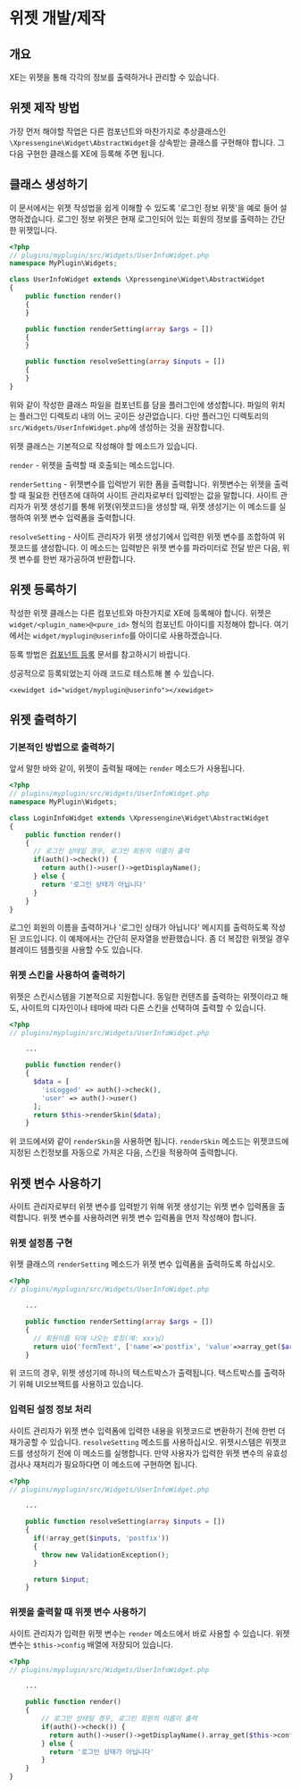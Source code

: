 # 위젯 개발/제작
## 개요

XE는 위젯을 통해 각각의 정보를 출력하거나 관리할 수 있습니다.

## 위젯 제작 방법

가장 먼저 해야할 작업은 다른 컴포넌트와 마찬가지로 추상클래스인 `\Xpressengine\Widget\AbstractWidget`을 상속받는 클래스를 구현해야 합니다. 그 다음 구현한 클래스를 XE에 등록해 주면 됩니다.

## 클래스 생성하기

이 문서에서는 위젯 작성법을 쉽게 이해할 수 있도록 '로그인 정보 위젯'을 예로 들어 설명하겠습니다. 로그인 정보 위젯은 현재 로그인되어 있는 회원의 정보를 출력하는 간단한 위젯입니다.

```php
<?php
// plugins/myplugin/src/Widgets/UserInfoWidget.php
namespace MyPlugin\Widgets;

class UserInfoWidget extends \Xpressengine\Widget\AbstractWidget
{
    public function render()
    {
    }

    public function renderSetting(array $args = [])
    {
    }

    public function resolveSetting(array $inputs = [])
    {
    }
}
```

위와 같이 작성한 클래스 파일을 컴포넌트를 담을 플러그인에 생성합니다. 파일의 위치는 플러그인 디렉토리 내의 어느 곳이든 상관없습니다. 다만 플러그인 디렉토리의 `src/Widgets/UserInfoWidget.php`에 생성하는 것을 권장합니다.

위젯 클래스는 기본적으로 작성해야 할 메소드가 있습니다.

`render` - 위젯을 출력할 때 호출되는 메소드입니다.

`renderSetting` - 위젯변수를 입력받기 위한 폼을 출력합니다. 위젯변수는 위젯을 출력할 때 필요한 컨텐츠에 대하여 사이트 관리자로부터 입력받는 값을 말합니다. 사이트 관리자가 위젯 생성기를 통해 위젯\(위젯코드\)을 생성할 때, 위젯 생성기는 이 메소드를 실행하여 위젯 변수 입력폼을 출력합니다.

`resolveSetting` - 사이트 관리자가 위젯 생성기에서 입력한 위젯 변수를 조합하여 위젯코드를 생성합니다. 이 메소드는 입력받은 위젯 변수를 파라미터로 전달 받은 다음, 위젯 변수를 한번 재가공하여 반환합니다.

## 위젯 등록하기

작성한 위젯 클래스는 다른 컴포넌트와 마찬가지로 XE에 등록해야 합니다. 위젯은 `widget/<plugin_name>@<pure_id>` 형식의 컴포넌트 아이디를 지정해야 합니다. 여기에서는 `widget/myplugin@userinfo`를 아이디로 사용하겠습니다.

등록 방법은 [컴포넌트 등록](../plugin-make-guide/how-to-add-component.md) 문서를 참고하시기 바랍니다.

성공적으로 등록되었는지 아래 코드로 테스트해 볼 수 있습니다.

```text
<xewidget id="widget/myplugin@userinfo"></xewidget>
```

## 위젯 출력하기

### 기본적인 방법으로 출력하기

앞서 말한 바와 같이, 위젯이 출력될 때에는 `render` 메소드가 사용됩니다.

```php
<?php
// plugins/myplugin/src/Widgets/UserInfoWidget.php
namespace MyPlugin\Widgets;

class LoginInfoWidget extends \Xpressengine\Widget\AbstractWidget
{
    public function render()
    {
      // 로그인 상태일 경우, 로그인 회원의 이름이 출력
      if(auth()->check()) {
        return auth()->user()->getDisplayName();
      } else {
        return '로그인 상태가 아닙니다'
      }
    }
}
```

로그인 회원의 이름을 출력하거나 '로그인 상태가 아닙니다' 메시지를 출력하도록 작성된 코드입니다. 이 예제에서는 간단히 문자열을 반환했습니다. 좀 더 복잡한 위젯일 경우 블레이드 템플릿을 사용할 수도 있습니다.

### 위젯 스킨을 사용하여 출력하기

위젯은 스킨시스템을 기본적으로 지원합니다. 동일한 컨텐츠를 출력하는 위젯이라고 해도, 사이트의 디자인이나 테마에 따라 다른 스킨을 선택하여 출력할 수 있습니다.

```php
<?php
// plugins/myplugin/src/Widgets/UserInfoWidget.php

    ...

    public function render()
    {
      $data = [
        'isLogged' => auth()->check(),
        'user' => auth()->user()
      ];
      return $this->renderSkin($data);
    }
```

위 코드에서와 같이 `renderSkin`을 사용하면 됩니다. `renderSkin` 메소드는 위젯코드에 지정된 스킨정보를 자동으로 가져온 다음, 스킨을 적용하여 출력합니다.

## 위젯 변수 사용하기

사이트 관리자로부터 위젯 변수를 입력받기 위해 위젯 생성기는 위젯 변수 입력폼을 출력합니다. 위젯 변수를 사용하려면 위젯 변수 입력폼을 먼저 작성해야 합니다.

### 위젯 설정폼 구현

위젯 클래스의 `renderSetting` 메소드가 위젯 변수 입력폼을 출력하도록 하십시오.

```php
<?php
// plugins/myplugin/src/Widgets/UserInfoWidget.php

    ...

    public function renderSetting(array $args = [])
    {
      // 회원이름 뒤에 나오는 호칭(예: xxx님)
      return uio('formText', ['name'=>'postfix', 'value'=>array_get($args, 'postfix'), 'label'=>'호칭', 'description'=>'회원이름 뒤에 출력될 호칭을 적어주세요']);
    }
```

위 코드의 경우, 위젯 생성기에 하나의 텍스트박스가 출력됩니다. 텍스트박스를 출력하기 위해 UI오브젝트를 사용하고 있습니다.

### 입력된 설정 정보 처리

사이트 관리자가 위젯 변수 입력폼에 입력한 내용을 위젯코드로 변환하기 전에 한번 더 재가공할 수 있습니다. `resolveSetting` 메소드를 사용하십시오. 위젯시스템은 위젯코드를 생성하기 전에 이 메소드를 실행합니다. 만약 사용자가 입력한 위젯 변수의 유효성 검사나 재처리가 필요하다면 이 메소드에 구현하면 됩니다.

```php
<?php
// plugins/myplugin/src/Widgets/UserInfoWidget.php

    ...

    public function resolveSetting(array $inputs = [])
    {
      if(!array_get($inputs, 'postfix'))
      {
        throw new ValidationException();
      }

      return $input;
    }
```

### 위젯을 출력할 때 위젯 변수 사용하기

사이트 관리자가 입력한 위젯 변수는 `render` 메소드에서 바로 사용할 수 있습니다. 위젯변수는 `$this->config` 배열에 저장되어 있습니다.

```php
<?php
// plugins/myplugin/src/Widgets/UserInfoWidget.php

    ...

    public function render()
    {
        // 로그인 상태일 경우, 로그인 회원의 이름이 출력
        if(auth()->check()) {
          return auth()->user()->getDisplayName().array_get($this->config, 'postfix');
        } else {
          return '로그인 상태가 아닙니다'
        }
    }
}
```
